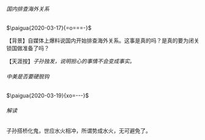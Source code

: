 

<!-- panels:start -->
<!-- div:title-panel -->

######  国内排查海外关系

<!-- div:left-panel -->

$\paigua{2020-03-17}{=o===-}$

<!-- div:right-panel -->

【背景】自媒体上爆料说国内开始排查海外关系。这事是真的吗？是真的要为闭关锁国做准备了吗？

【天涯按】*子孙独发，说明担心的事情不会变成事实。*


<!-- panels:end -->



###### 中美是否要硬脱钩

$\paigua{2020-03-19}{xo=---}$

###### 解读

子孙搭桥化鬼，世应水火相冲，所谓势成水火，无可避免了。























